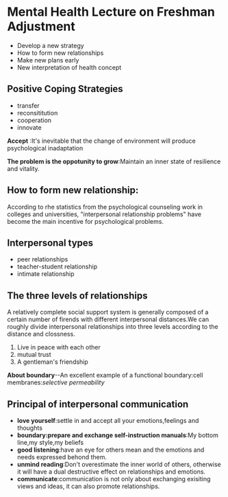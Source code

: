 # Mental Health Lecture on Freshman Adjustment
- Develop a new strategy
- How to form new relationships
- Make new plans early
- New interpretation of health concept

## Positive Coping Strategies
- transfer
- reconsititution
- cooperation
- innovate

**Accept** :It's inevitable that the change of environment will produce psychological inadaptation

**The problem is the oppotunity to grow**:Maintain an inner state of resilience and vitality.

## How to form new relationship:
According to rhe statistics from the psychological counseling work in colleges and universities, "interpersonal relationship problems" have become the main incentive for psychological problems.

## Interpersonal types
- peer relationships
- teacher-student relationship
- intimate relationship

## The three levels of relationships
A relatively complete social support system is generally composed of a certain number of firends with different interpersonal distances.We can roughly divide interpersonal relationships into three levels according to the distance and clossness.
1. Live in peace with each other
2. mutual trust
3. A gentleman's friendship

**About boundary**--An excellent example of a functional boundary:cell membranes:*selective permeability*

## Principal of interpersonal communication
- **love yourself**:settle in and accept all your emotions,feelings and thoughts
- **boundary:prepare and exchange self-instruction manuals**:My bottom line,my style,my beliefs
- **good listening**:have an eye for others mean and the emotions and needs expressed behond them.
- **unmind reading**:Don't overestimate the inner world of others, otherwise it will have a dual destructive effect on relationships and emotions.
- **communicate**:communication is not only about exchanging exisiting views and ideas, it can also promote relationships.

